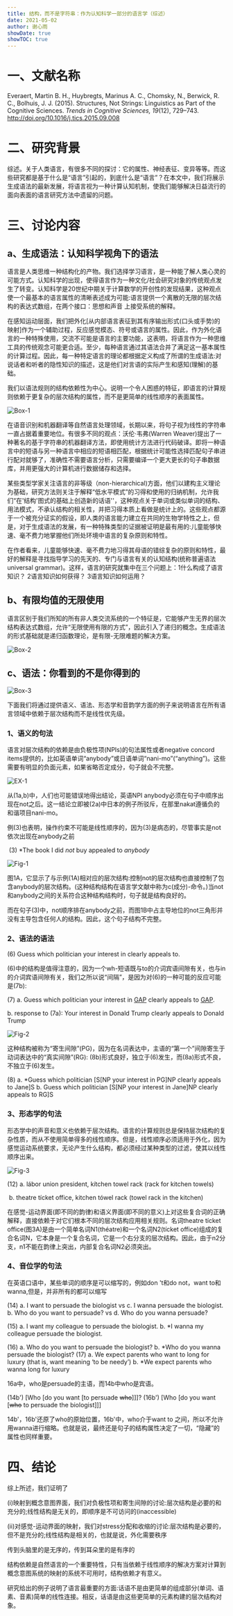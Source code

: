 ```yaml
---
title: 结构，而不是字符串：作为认知科学一部分的语言学（综述）
date: 2021-05-02
author: 谢心雨
showDate: true
showTOC: true
---
```


# 一、文献名称

Everaert, Martin B. H., Huybregts, Marinus A. C., Chomsky, N., Berwick, R. C., Bolhuis, J.  J. (2015). Structures, Not Strings: Linguistics as Part of the Cognitive Sciences. *Trends in Cognitive Sciences, 19*(12), 729–743. http://doi.org/10.1016/j.tics.2015.09.008 

# 二、研究背景

综述。关于人类语言，有很多不同的探讨：它的属性、神经表征、变异等等。而这些研究都是基于什么是“语言”引起的，到底什么是“语言”？在本文中，我们将展示生成语法的最新发展，将语言视为一种计算认知机制，使我们能够解决日益流行的面向表面的语言研究方法中遗留的问题。

# 三、讨论内容

## a、生成语法：认知科学视角下的语法

语言是人类思维一种结构化的产物。我们选择学习语言，是一种能了解人类心灵的可能方式。认知科学的出现，使得语言作为一种文化/社会研究对象的传统观点发生了转变。认知科学是20世纪中期关于计算数学的开创性的发现结果，这种观点使一个最基本的语言属性的清晰表述成为可能:语言提供一个离散的无限的层次结构的表达式数组，在两个接口：思想和声音  上接受系统的解释。

在感知运动层面，我们把外化[从内部语言表征到其有序输出形式(口头或手势)的映射]作为一个辅助过程，反应感觉模态、符号或语言的属性。因此，作为外化语言的一种特殊使用，交流不可能是语言的主要功能，这表明，将语言作为一种思维工具的传统观念可能更合适。至少，每种语言通过其语法合并了满足这一基本属性的计算过程。因此，每一种特定语言的理论都根据定义构成了所谓的生成语法:对说话者和听者的隐性知识的描述，这是他们对言语的实际产生和感知(理解)的基础。

我们以语法规则的结构依赖性为中心。说明一个令人困惑的特征，即语言的计算规则依赖于更复杂的层次结构的属性，而不是更简单的线性顺序的表面属性。

![Box-1]()

在语音识别和机器翻译等自然语言处理领域，长期以来，将句子视为线性的字符串一直占据着重要地位。有很多不同的观点：沃伦·韦弗(Warren Weaver)提出了一种著名的基于字符串的机器翻译方法，即使用统计方法进行代码破译。即将一种语言中的短语与另一种语言中相应的短语相匹配，根据统计可能性选择匹配句子串进行配对就够了，准确性不需要语言分析，只需要编译一个更大更长的句子串数据库，并用更强大的计算机进行数据储存和选择。

某些类型学家关注语言的非等级（non-hierarchical)方面，他们以建构主义理论为基础，研究方法则关注于解释“低水平模式”的习得和使用的归纳机制，允许我们“在'结构'图式的基础上创造新的话语''，这种观点关于单词或类似单词的结构、用法模式，不承认结构的相关性，并把习得本质上看做是统计上的。这些观点都源于一个被充分证实的假设，即人类的语言能力建立在共同的生物学特性之上，但是，对于生成语法的发展，有一种特殊类型的证据被证明是最有用的:儿童能够快速、毫不费力地掌握他们所处环境中语言的复杂原则和特性。

在作者看来，儿童能够快速、毫不费力地习得其母语的错综复杂的原则和特性，最好的解释是寻找指导学习的先天的、专门与语言有关的认知结构(统称普遍语法 universal grammar)。这样，语言的研究就集中在三个问题上：1什么构成了语言知识？ 2语言知识如何获得？ 3语言知识如何运用？

## b、有限均值的无限使用

语言区别于我们所知的所有非人类交流系统的一个特征是，它能够产生无界的层次结构表达式数组，允许“无限使用有限的方式”，因此引入了递归的概念。生成语法的形式基础就是递归函数理论，是有限-无限难题的解决方案。

![Box-2]()

## c、语法：你看到的不是你得到的

![Box-3]()

下面我们将通过提供语义、语法、形态学和音韵学方面的例子来说明语言在所有语言领域中依赖于层次结构而不是线性优先级。

### 1、语义的句法

语言对层次结构的依赖是由负极性项(NPIs)的句法属性或者negative concord items提供的，比如英语单词“anybody”或日语单词“nani-mo”(“anything”)。这些需要有明显的负面元素，如果省略否定成分，句子就会不完整。

![EX-1]()

从(1a,b)中，人们也可能错误地得出结论，英语NPI anybody必须在句子中顺序出现在not之后。这一结论立即被(2a)中日本的例子所驳斥，在那里nakat遵循负的和谐项目nani-mo。

例(3)也表明，操作约束不可能是线性顺序的，因为(3)是病态的，尽管事实是not依次出现在anybody之前

​       (3)   *The book I did *not* buy appealed to *anybody*

![Fig-1]()

图1A，它显示了与示例(1A)相对应的层次结构:控制not的层次结构也直接控制了包含anybody的层次结构。(这种结构结构在语言学文献中称为c(成分)-命令。)当not和anybody之间的关系符合这种结构结构时，句子就是结构良好的。

而在句子(3)中，not顺序排在anybody之前，而图1B中占主导地位的not三角形并没有主导包含任何人的结构。因此，这个句子结构不完整。

### 2、语法的语法

(6) Guess which politician your interest in clearly appeals to.

(6)中的结构是值得注意的，因为一个wh-短语既与to的介词宾语间隙有关，也与in的介词宾语间隙有关，我们之所以说“间隔”，是因为对(6)的一种可能的反应可能是(7b):

(7) a. Guess which politician your interest in <u>GAP</u> clearly appeals to <u>GAP</u>. 

b. response to (7a): Your interest in Donald Trump clearly appeals to Donald Trump

![Fig-2]()

这种结构被称为“寄生间隙”(PG)，因为在名词表达中，主语的“第一个”间隙寄生于动词表达中的“真实间隙”(RG): (8b)形式良好，独立于(6)发生，而(8a)形式不良，不独立于(6)发生。

(8)  a.  *Guess which politician [S[NP your interest in PG]NP clearly appeals to Jane]S
       b. Guess which politician [S[NP your interest in Jane]NP clearly appeals to RG]S

### 3、形态学的句法

形态学中的声音和意义也依赖于层次结构。语言的计算规则总是保持层次结构的复杂性质，而从不使用简单得多的线性顺序。但是，线性顺序必须适用于外化，因为感觉运动系统要求，无论产生什么结构，都必须经过某种类型的过滤，使其以线性顺序出来。

![Fig-3]()

(12) a. lábor union president, kítchen towel rack (rack for kitchen towels) 

​      b. theatre tícket office, kitchen tówel rack (towel rack in the kitchen)

在感觉-运动界面(即不同的韵律)和语义界面(即不同的意义)上对这些复合词的正确解释，直接依赖于对它们根本不同的层次结构应用相关规则。名词theatre tícket office(图3A)是由一个简单名词N1(théatre)和一个名词N2(tícket office)组成的复合名词N，它本身是一个复合名词，它是一个右分支的层次结构。因此，由于n2分支，n1不能在韵律上突出，内部复合名词N2必须突出。

### 4、音位学的句法

在英语口语中，某些单词的顺序是可以缩写的，例如don 't和do not，want to和wanna,但是，并非所有的都可以缩写

(14)  a.  I want to persuade the biologist  vs  c.  I wanna persuade the biologist.
b.  Who do you want to persuade?  vs  d.  Who do you wanna persuade?

(15)  a.  I want my colleague to persuade the biologist.
         b.  *I wanna my colleague persuade the biologist.

(16)  a.  Who do you want to persuade the biologist?
        b.  *Who do you wanna persuade the biologist?
(17)  a.  We expect parents who want to long for luxury
(that is, want meaning ‘to be needy’)
         b.  *We expect parents who wanna long for luxury

16a中，who是persuade的主语，而14b中who是宾语。

(14b')  [Who [do you want [to persuade ~~who~~]]]?
(16b') [Who [do you want [~~who~~ to persuade the biologist]]]

14b'，16b'还原了who的原始位置，16b'中，who介于want to 之间，所以不允许用wanna进行缩略。也就是说，最终还是句子的结构属性决定了一切，“隐藏”的属性也同样重要。

# 四、结论

综上所述，我们证明了

(i)映射到概念意图界面，我们对负极性项和寄生间隙的讨论:层次结构是必要的和充分的;线性结构是无关的，即顺序是不可访问的(inaccessible)

(ii)对感觉-运动界面的映射，我们对stress分配和收缩的讨论:层次结构是必要的，但不是充分的;线性结构是相关的，也就是说，外化需要秩序

传到头脑里的是无序的，传到耳朵里的是有序的

结构依赖是自然语言的一个重要特性，只有当依赖于线性顺序的解决方案对计算到概念意图系统的映射的系统不可用时，结构依赖才有意义。

研究给出的例子说明了语言最重要的方面:话语不是由更简单的组成部分(单词、语素、音素)简单的线性连接。相反，话语是由这些更简单的元素构建的层次结构对象。